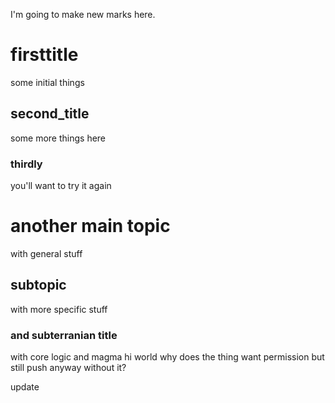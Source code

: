 I'm going to make new marks here.
# firsttitle
some initial things

## second_title
some more things here

### thirdly
you'll want to try it again

# another main topic
with general stuff

## subtopic
with more specific stuff

### and subterranian title
with core logic and magma
hi world
why does the thing want permission but still push anyway without it?

update